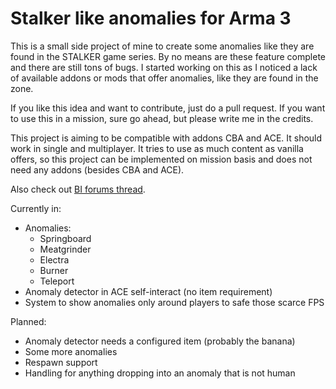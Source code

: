 # Stalker like anomalies for Arma 3
This is a small side project of mine to create some anomalies like they are found in the STALKER game series. By no means are these feature complete and there are still tons of bugs. I started working on this as I noticed a lack of available addons or mods that offer anomalies, like they are found in the zone.

If you like this idea and want to contribute, just do a pull request.
If you want to use this in a mission, sure go ahead, but please write me in the credits.

This project is aiming to be compatible with addons CBA and ACE. It should work in single and multiplayer. It tries to use as much content as vanilla offers, so this project can be implemented on mission basis and does not need any addons (besides CBA and ACE).

Also check out [BI forums thread](https://forums.bistudio.com/forums/topic/212324-release-stalker-like-anomalies/).

Currently in:
* Anomalies:
    * Springboard
    * Meatgrinder
    * Electra
    * Burner
    * Teleport
* Anomaly detector in ACE self-interact (no item requirement)
* System to show anomalies only around players to safe those scarce FPS

Planned:
* Anomaly detector needs a configured item (probably the banana)
* Some more anomalies
* Respawn support
* Handling for anything dropping into an anomaly that is not human